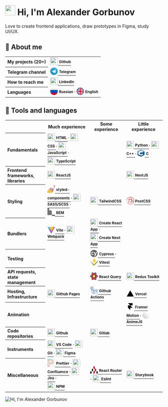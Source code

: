 <!-- <img src="https://capsule-render.vercel.app/api?type=waving&color=0:C6FFDD,50:FBD786,100:f7797d&height=300&section=header&text=👋%20Hi,%20I%27m%20Alexander%20Gorbunov&fontSize=54&fontColor=444444&animation=fadeIn&fontAlignY=38&desc=I%20love%20to%20create%20frontend%20applications,%20draw%20prototypes%20in%20Figma,%20study%20UI/UX&descAlignY=55&descAlign=50" alt="Hi, I'm Alexander Gorbunov"> -->


<h1> 
  <img src="https://github.com/TheDudeThatCode/TheDudeThatCode/blob/master/Assets/Hi.gif" width="32" height="32"> 
  Hi, I'm Alexander Gorbunov
</h1>
<p>Love to create frontend applications, draw prototypes in Figma, study UI/UX.</p>

<h2>👤 About me</h2>

<table>
  <tr>
    <th align="left">My projects (20+)</th>
    <td>
      <a href="https://github.com/arlagonix/arlagonix.github.io">
        <img src="https://cdn.jsdelivr.net/gh/devicons/devicon/icons/github/github-original.svg" width="24" height="24" />
        <strong><sup>Github</sup></strong>
      </a>
    </td>
  </tr>
  
  <tr><!-- Empty row that helps to make all rows in the table have the same bg color --></tr>
  <tr>
    <th align="left">Telegram channel</th>
    <td>
      <a href="https://t.me/ba_sa_materials">
        <img src="./assets/telegram.svg" width="24" height="24" />
        <strong><sup>Telegram</sup></strong>
      </a>
    </td>
  </tr>

  <tr><!-- Empty row that helps to make all rows in the table have the same bg color --></tr>
  <tr>
    <th align="left">How to reach me</th>
    <td>
      <a href="https://www.linkedin.com/in/alex-gorbunov/">
        <img src="https://cdn.jsdelivr.net/gh/devicons/devicon/icons/linkedin/linkedin-original.svg" width="24" height="24" />
        <strong><sup>LinkedIn</sup></strong>
      </a>
    </td>
  </tr>
  
  <tr><!-- Empty row that helps to make all rows in the table have the same bg color --></tr>
  <tr>
    <th align="left">Languages</th>
    <td>
      <span>
        <img src="./assets/russia.png" width="24" height="24" />
        <strong><sup>Russian</sup></strong>
      </span>
      <strong><sup>⸱</sup></strong>
      <span>
        <img src="./assets/united-kingdom.png" width="24" height="24" />
        <strong><sup>English</sup></strong>
      </span>
    </td>
  </tr>
</table>

<h2>🔨 Tools and languages</h2>

<table>
  <tr>
    <!-- Empty row that helps to make all rows in the table have the same bg color -->
  </tr>
  <tr>
    <th></th>
    <th>Much experience</th>
    <th>Some experience</th>
    <th>Little experience</th>
  </tr>

  <tr>
    <th align="left">Fundamentals</th>
    <td>
      <a href="https://www.w3schools.com/html/default.asp">
        <img src="https://cdn.jsdelivr.net/gh/devicons/devicon/icons/html5/html5-original.svg" width="24" height="24" />
        <strong><sup>HTML</sup></strong>
      </a>
      <strong><sup>⸱</sup></strong>
      <a href="https://www.w3schools.com/css/css_intro.asp">
        <img src="https://cdn.jsdelivr.net/gh/devicons/devicon/icons/css3/css3-original.svg" width="24" height="24" />
        <strong><sup>CSS</sup></strong>
      </a>
      <strong><sup>⸱</sup></strong>
      <a href="https://developer.mozilla.org/en-US/docs/Learn/JavaScript/First_steps/What_is_JavaScript">
        <img src="https://cdn.jsdelivr.net/gh/devicons/devicon/icons/javascript/javascript-original.svg" width="24" height="24" />
        <strong><sup>JavaScript</sup></strong>
      </a>
      <strong><sup>⸱</sup></strong>
      <br>
      <a href="https://www.typescriptlang.org/">
        <img src="https://cdn.jsdelivr.net/gh/devicons/devicon/icons/typescript/typescript-original.svg" width="24" height="24" />
        <strong><sup>TypeScript</sup></strong>
      </a>
    </td>
    <td></td>
    <td>
      <a href="https://www.python.org/">
        <img src="https://cdn.jsdelivr.net/gh/devicons/devicon/icons/python/python-original.svg" width="24" height="24" />
        <strong><sup>Python</sup></strong>
      </a>
      <strong><sup>⸱</sup></strong>
      <a href="https://cplusplus.com/">
        <img src="https://cdn.jsdelivr.net/gh/devicons/devicon/icons/cplusplus/cplusplus-original.svg" width="24" height="24" />
        <strong><sup>C++</sup></strong>
      </a>
      <strong><sup>⸱</sup></strong>
      <a href="https://en.wikipedia.org/wiki/C_(programming_language)">
        <img src="./assets/c.svg" width="24" height="24" />
        <strong><sup>C</sup></strong>
      </a>
    </td>
  </tr>

  <tr>
    <!-- Empty row that helps to make all rows in the table have the same bg color -->
  </tr>
  <tr>
    <th align="left">Frontend frameworks, <br>libraries</th>
    <td>
      <a href="https://reactjs.org/">
        <img src="https://cdn.jsdelivr.net/gh/devicons/devicon/icons/react/react-original.svg" width="24" height="24" />
        <strong><sup>ReactJS</sup></strong>
      </a>
    </td>
    <td></td>
    <td>
      <a href="https://nextjs.org/learn/foundations/about-nextjs/what-is-nextjs">
        <img src="https://cdn.jsdelivr.net/gh/devicons/devicon/icons/nextjs/nextjs-original.svg" width="24" height="24" />
        <strong><sup>NextJS</sup></strong>
      </a>   
    </td>
  </tr>

  <tr>
    <!-- Empty row that helps to make all rows in the table have the same bg color -->
  </tr>
  <tr>
    <th align="left">Styling</th>
    <td>
      <a href="https://styled-components.com/">
        <img src="./assets/styled-components.jpg" width="24" height="24" />
        <strong><sup>styled-components</sup></strong>
      </a>
      <strong><sup>⸱</sup></strong>
      <a href="https://sass-lang.com/">
        <img src="https://cdn.jsdelivr.net/gh/devicons/devicon/icons/sass/sass-original.svg" width="24" height="24" />
        <strong><sup>SASS/SCSS</sup></strong>
      </a>
      <strong><sup>⸱</sup></strong>
      <br>
      <a href="https://en.bem.info/">
        <img src="./assets/bem.svg" width="24" height="24" />
        <strong><sup>BEM</sup></strong>
      </a>
    </td>
    <td>
      <a href="https://tailwindcss.com/">
        <img src="https://cdn.jsdelivr.net/gh/devicons/devicon/icons/tailwindcss/tailwindcss-plain.svg" width="24" height="24" />
        <strong><sup>TailwindCSS</sup></strong>
      </a>  
    </td>
    <td>
      <a href="https://postcss.org/">
        <img src="./assets/postcss.svg" width="24" height="24" />
        <strong><sup>PostCSS</sup></strong>
      </a>  
    </td>
  </tr>

  <tr>
    <!-- Empty row that helps to make all rows in the table have the same bg color -->
  </tr>
  <tr>
    <th align="left">Bundlers</th>
    <td>
      <a href="https://vitejs.dev/">
        <img src="./assets/vitejs.svg" width="24" height="24" />
        <strong><sup>Vite</sup></strong>
      </a>
      <strong><sup>⸱</sup></strong>
      <a href="https://webpack.js.org/">
        <img src="https://cdn.jsdelivr.net/gh/devicons/devicon/icons/webpack/webpack-original.svg" width="24" height="24" />
        <strong><sup>Webpack</sup></strong>
      </a>
    </td>
    <td>
      <a href="https://create-react-app.dev/">
        <img src="https://cdn.jsdelivr.net/gh/devicons/devicon/icons/react/react-original.svg" width="24" height="24" />
        <strong><sup>Create React App</sup></strong>
      </a>
      <strong><sup>⸱</sup></strong>
      <br>
      <a href="https://nextjs.org/docs/api-reference/create-next-app">
        <img src="https://cdn.jsdelivr.net/gh/devicons/devicon/icons/nextjs/nextjs-original.svg" width="24" height="24" />
        <strong><sup>Create Next App</sup></strong>
      </a>  
    </td>
    <td></td>
  </tr>

  <tr>
    <!-- Empty row that helps to make all rows in the table have the same bg color -->
  </tr>
  <tr>
    <th align="left">Testing</th>
    <td></td>
    <td>
      <a href="https://www.cypress.io/">
        <img src="./assets/cypress.svg" width="24" height="24" />
        <strong><sup>Cypress</sup></strong>
      </a>
      <strong><sup>⸱</sup></strong>
      <a href="https://vitest.dev/">
        <img src="./assets/vitest.svg" width="24" height="24" />
        <strong><sup>Vitest</sup></strong>
      </a>
    </td>
    <td></td>
  </tr>

  <tr>
    <!-- Empty row that helps to make all rows in the table have the same bg color -->
  </tr>
  <tr>
    <th align="left">API requests, <br>state management</th>
    <td></td>
    <td>
      <a href="https://react-query-v3.tanstack.com/">
        <img src="./assets/react-query.svg" width="24" height="24" />
        <strong><sup>React Query</sup></strong>
      </a>
    </td>
    <td>
      <a href="https://redux-toolkit.js.org/">
        <img src="https://cdn.jsdelivr.net/gh/devicons/devicon/icons/redux/redux-original.svg" width="24" height="24" />
        <strong><sup>Redux Toolkit</sup></strong>
      </a>
    </td>
  </tr>

  <tr>
    <!-- Empty row that helps to make all rows in the table have the same bg color -->
  </tr>
  <tr>
    <th align="left">Hosting, Infrastructure</th>
    <td>
      <a href="https://pages.github.com/">
        <img src="https://cdn.jsdelivr.net/gh/devicons/devicon/icons/github/github-original.svg" width="24" height="24" />
        <strong><sup>Github Pages</sup></strong>
      </a>
    </td>
    <td>
      <a href="https://github.com/features/actions">
        <img src="./assets/github-actions.svg" width="24" height="24" />
        <strong><sup>Github Actions</sup></strong>
      </a>
    </td>
    <td>
      <a href="https://vercel.com/">
        <img src="./assets/vercel.svg" width="24" height="24" />
        <strong><sup>Vercel</sup></strong>
      </a>
    </td>
  </tr>

  <tr>
    <!-- Empty row that helps to make all rows in the table have the same bg color -->
  </tr>
  <tr>
    <th align="left">Animation</th>
    <td></td>
    <td></td>
    <td>
      <a href="https://www.framer.com/motion/introduction/">
        <img src="./assets/framer.svg" width="24" height="24" />
        <strong><sup>Framer Motion</sup></strong>
      </a>
      <strong><sup>⸱</sup></strong>
      <a href="https://animejs.com/">
        <img src="./assets/animejs.ico" width="24" height="24" />
        <strong><sup>AnimeJS</sup></strong>
      </a>
    </td>
  </tr>
  
  <tr>
    <!-- Empty row that helps to make all rows in the table have the same bg color -->
  </tr>
  <tr>
    <th align="left">Code repositories</th>
    <td>
      <a href="https://github.com/">
        <img src="https://cdn.jsdelivr.net/gh/devicons/devicon/icons/github/github-original.svg" width="24" height="24" />
        <strong><sup>Github</sup></strong>
      </a>
    </td>
    <td>
      <a href="https://about.gitlab.com/">
        <img src="https://cdn.jsdelivr.net/gh/devicons/devicon/icons/gitlab/gitlab-original.svg" width="24" height="24" />
        <strong><sup>Gitlab</sup></strong>
      </a>
    </td>
    <td></td>
  </tr>
  
  <tr>
    <!-- Empty row that helps to make all rows in the table have the same bg color -->
  </tr>
  <tr>
    <th align="left">Instruments</th>
    <td>
      <a href="https://code.visualstudio.com/">
        <img src="https://cdn.jsdelivr.net/gh/devicons/devicon/icons/vscode/vscode-original.svg" width="24" height="24" />
        <strong><sup>VS Code</sup></strong>
      </a>
      <strong><sup>⸱</sup></strong>
      <a href="https://git-scm.com/">
        <img src="https://cdn.jsdelivr.net/gh/devicons/devicon/icons/git/git-original.svg" width="24" height="24" />
        <strong><sup>Git</sup></strong>
      </a>
      <strong><sup>⸱</sup></strong>
      <a href="https://figma.com/">
        <img src="https://cdn.jsdelivr.net/gh/devicons/devicon/icons/figma/figma-original.svg" width="24" height="24" />
        <strong><sup>Figma</sup></strong>
      </a>
    </td>
    <td></td>
    <td></td>
  </tr>

  <tr>
    <!-- Empty row that helps to make all rows in the table have the same bg color -->
  </tr>
  <tr>
    <th align="left">Miscellaneous</th>
    <td>
      <a href="https://prettier.io/">
        <img src="./assets/prettier.svg" width="24" height="24" />
        <strong><sup>Prettier</sup></strong>
      </a>
      <strong><sup>⸱</sup></strong>
      <a href="https://www.atlassian.com/software/confluence">
        <img src="https://cdn.jsdelivr.net/gh/devicons/devicon/icons/confluence/confluence-original.svg" width="24" height="24" />
        <strong><sup>Confluence</sup></strong>
      </a>
      <strong><sup>⸱</sup></strong>
      <a href="https://www.atlassian.com/software/jira">
        <img src="https://cdn.jsdelivr.net/gh/devicons/devicon/icons/jira/jira-original.svg" width="24" height="24" />
        <strong><sup>Jira</sup></strong>
      </a>
      <strong><sup>⸱</sup></strong>
      <br>
      <a href="https://www.npmjs.com/">
        <img src="https://cdn.jsdelivr.net/gh/devicons/devicon/icons/npm/npm-original-wordmark.svg" width="24" height="24" />
        <strong><sup>NPM</sup></strong>
      </a>
    </td>
    <td>
      <a href="https://reactrouter.com/en/main">
        <img src="./assets/react-router.svg" width="24" height="24" />
        <strong><sup>React Router</sup></strong>
      </a>
      <strong><sup>⸱</sup></strong>
      <a href="https://eslint.org/">
        <img src="https://cdn.jsdelivr.net/gh/devicons/devicon/icons/eslint/eslint-original.svg" width="24" height="24" />
        <strong><sup>Eslint</sup></strong>
      </a>
    </td>
    <td>
      <a href="https://storybook.js.org/">
        <img src="https://cdn.jsdelivr.net/gh/devicons/devicon/icons/storybook/storybook-original.svg" width="24" height="24" />
        <strong><sup>Storybook</sup></strong>
      </a>
    </td>
  </tr>
</table>

<img src="https://capsule-render.vercel.app/api?type=waving&color=0:C6FFDD,50:FBD786,100:f7797d&height=180&section=footer&animation=fadeIn" alt="Hi, I'm Alexander Gorbunov">
